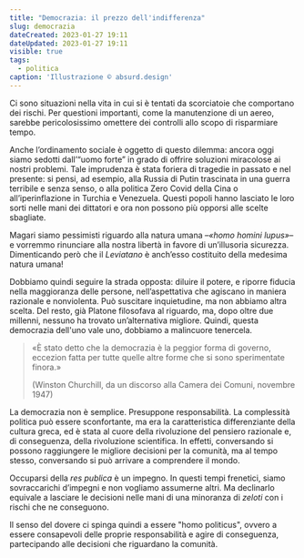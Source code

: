 ```yaml
---
title: "Democrazia: il prezzo dell'indifferenza"
slug: democrazia
dateCreated: 2023-01-27 19:11
dateUpdated: 2023-01-27 19:11
visible: true
tags:
  - politica
caption: 'Illustrazione © absurd.design'
---
```


<span class="newthought">Ci sono</span> situazioni nella vita in cui si è tentati da scorciatoie che comportano dei rischi. Per questioni importanti, come la manutenzione di un aereo, sarebbe pericolosissimo omettere dei controlli allo scopo di risparmiare tempo.

Anche l’ordinamento sociale è oggetto di questo dilemma: ancora oggi siamo sedotti dall’“uomo forte” in grado di offrire soluzioni miracolose ai nostri problemi. Tale imprudenza è stata foriera di tragedie in passato e nel presente: si pensi, ad esempio, alla Russia di Putin trascinata in una guerra terribile e senza senso, o alla politica Zero Covid della Cina o all’iperinflazione in Turchia e Venezuela. Questi popoli hanno lasciato le loro sorti nelle mani dei dittatori e ora non possono più opporsi alle scelte sbagliate.

Magari siamo pessimisti riguardo alla natura umana –_«homo homini lupus»_– e vorremmo rinunciare alla nostra libertà in favore di un’illusoria sicurezza. Dimenticando però che il _Leviatano_ è anch’esso costituito della medesima natura umana!

Dobbiamo quindi seguire la strada opposta: diluire il potere, e riporre fiducia nella maggioranza delle persone, nell’aspettativa che agiscano in maniera razionale e nonviolenta. Può suscitare inquietudine, ma non abbiamo altra scelta. Del resto, già Platone filosofava al riguardo, ma, dopo oltre due millenni, nessuno ha trovato un’alternativa migliore. Quindi, questa democrazia dell'uno vale uno, dobbiamo a malincuore tenercela.

<div class="epigraph">
    <blockquote>
        <p>«È stato detto che la democrazia è la peggior forma di governo, eccezion fatta per tutte quelle altre forme che si sono sperimentate finora.»</p>
        <footer>(Winston Churchill, da un discorso alla Camera dei Comuni, novembre 1947)</footer>
    </blockquote>
</div>

La democrazia non è semplice. Presuppone responsabilità. La complessità politica può essere sconfortante, ma era la caratteristica differenziante della cultura greca, ed è stata al cuore della rivoluzione del pensiero razionale e, di conseguenza, della rivoluzione scientifica. In effetti, conversando si possono raggiungere le migliore decisioni per la comunità, ma al tempo stesso, conversando si può arrivare a comprendere il mondo.

Occuparsi della _res publica_ è un impegno. In questi tempi frenetici, siamo sovraccarichi d’impegni e non vogliamo assumerne altri. Ma declinarlo equivale a lasciare le decisioni nelle mani di una minoranza di _zeloti_ con i rischi che ne conseguono.

Il senso del dovere ci spinga quindi a essere "homo politicus", ovvero a essere consapevoli delle proprie responsabilità e agire di conseguenza, partecipando alle decisioni che riguardano la comunità.
